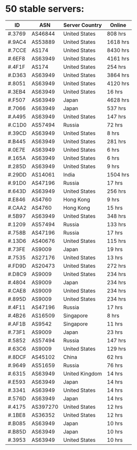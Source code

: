 # 50 stable servers:

| ID | ASN | Server Country | Online |
| ------ | ------ | ------ | ------ |
| #.3769 | AS46844 | United States | 808 hrs |
| #.9AC4 | AS53889 | United States | 1618 hrs |
| #.7CCE | AS174 | United States | 8430 hrs |
| #.6EF8 | AS63949 | United States | 4161 hrs |
| #.4F1F | AS174 | United States | 254 hrs |
| #.D363 | AS63949 | United States | 3864 hrs |
| #.8051 | AS63949 | United States | 4120 hrs |
| #.3EB4 | AS63949 | United States | 16 hrs |
| #.F507 | AS63949 | Japan | 4628 hrs |
| #.7066 | AS63949 | Japan | 537 hrs |
| #.A495 | AS63949 | United States | 147 hrs |
| #.C1D0 | AS57494 | Russia | 72 hrs |
| #.39CD | AS63949 | United States | 8 hrs |
| #.B445 | AS63949 | United States | 281 hrs |
| #.0E7E | AS63949 | United States | 6 hrs |
| #.165A | AS63949 | United States | 6 hrs |
| #.285D | AS63949 | United States | 9 hrs |
| #.29DD | AS14061 | India | 1504 hrs |
| #.91D0 | AS47196 | Russia | 17 hrs |
| #.643D | AS63949 | United States | 256 hrs |
| #.E846 | AS4760 | Hong Kong | 9 hrs |
| #.CAA2 | AS4760 | Hong Kong | 15 hrs |
| #.5B97 | AS63949 | United States | 348 hrs |
| #.1209 | AS57494 | Russia | 133 hrs |
| #.758B | AS47196 | Russia | 17 hrs |
| #.13D6 | AS40676 | United States | 115 hrs |
| #.73FE | AS9009 | Japan | 19 hrs |
| #.7535 | AS27176 | United States | 13 hrs |
| #.FD9D | AS20473 | United States | 272 hrs |
| #.D8C9 | AS9009 | United States | 234 hrs |
| #.4804 | AS9009 | Japan | 234 hrs |
| #.CAE8 | AS9009 | United States | 234 hrs |
| #.895D | AS9009 | United States | 234 hrs |
| #.4F11 | AS47196 | Russia | 17 hrs |
| #.4B26 | AS16509 | Singapore | 8 hrs |
| #.AF1B | AS9542 | Singapore | 11 hrs |
| #.73F1 | AS9009 | Japan | 23 hrs |
| #.5852 | AS57494 | Russia | 147 hrs |
| #.63C6 | AS9009 | United States | 129 hrs |
| #.8DCF | AS45102 | China | 62 hrs |
| #.9649 | AS51659 | Russia | 76 hrs |
| #.6315 | AS63949 | United Kingdom | 14 hrs |
| #.E593 | AS63949 | Japan | 14 hrs |
| #.3341 | AS63949 | United States | 14 hrs |
| #.576D | AS63949 | Japan | 14 hrs |
| #.4175 | AS397270 | United States | 12 hrs |
| #.1BE8 | AS36352 | United States | 12 hrs |
| #.B085 | AS63949 | Japan | 10 hrs |
| #.B85D | AS63949 | Japan | 10 hrs |
| #.3953 | AS63949 | United States | 10 hrs |


